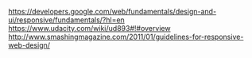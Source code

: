https://developers.google.com/web/fundamentals/design-and-ui/responsive/fundamentals/?hl=en
https://www.udacity.com/wiki/ud893#!#overview
http://www.smashingmagazine.com/2011/01/guidelines-for-responsive-web-design/
